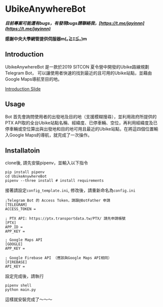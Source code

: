 # UbikeAnywhereBot

***目前專案可能還有bugs，有發現bugs請聯絡我，[https://t.me/jayinnn](https://t.me/jayinnn)***

**感謝中央大學網管提供伺服器m(｡≧ｴ≦｡)m**
## Introduction
UbikeAnywhereBot 是一款於2019 SITCON 夏令營中開發的Ubike路線規劃Telegram Bot，
可以讓使用者快速的找到最近的且可用的Ubike站點，並藉由Google Maps導航至目的地。

[Introduction Slide](https://docs.google.com/presentation/d/1lNG2SYwuUna-86FPnBUql_JN1xgufkv2j6Hai_BKe2E/edit?usp=sharing)

## Usage
Bot 首先會詢問使用者的出發地及目的地（支援模糊搜尋），並利用政府所提供的PTX API取的全台Ubike站點名稱、經緯度、已停車輛、空位，再利用經緯度及已停車輛或空位算出與出發地和目的地可用且最近的Ubike站點，在將這四個位置輸入Google Maps的導航，就完成了一次操作。

## Installatoin
clone後, 請先安裝pipenv，並輸入以下指令
```
pip install pipenv
cd UbikeAnywhereBot
pipenv --three install # install requirements
```

接著請設定`config_template.ini`, 修改後，請重新命名為`config.ini`


```
;Telegram Bot 的 Access Token，請跟@BotFather 申請
[TELEGRAM]
ACCESS_TOKEN = 

; PTX API: https://ptx.transportdata.tw/PTX/ 請先申請帳號
[PTX]
APP_ID = 
APP_KEY = 

; Google Maps API
[GOOGLE]
APP_KEY = 

; Google Firebase API （應該與Google Maps API相同）
[FIREBASE]
API_KEY = 
```

設定完成後，請執行
```
pipenv shell
python main.py
```
這樣就安裝完成了～～～

